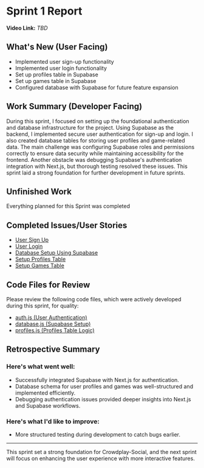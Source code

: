 # Sprint 1 Report

**Video Link:** *TBD*

## What's New (User Facing)

- Implemented user sign-up functionality
- Implemented user login functionality
- Set up profiles table in Supabase
- Set up games table in Supabase
- Configured database with Supabase for future feature expansion

## Work Summary (Developer Facing)

During this sprint, I focused on setting up the foundational authentication and database infrastructure for the project. Using Supabase as the backend, I implemented secure user authentication for sign-up and login. I also created database tables for storing user profiles and game-related data. The main challenge was configuring Supabase roles and permissions correctly to ensure data security while maintaining accessibility for the frontend. Another obstacle was debugging Supabase's authentication integration with Next.js, but thorough testing resolved these issues. This sprint laid a strong foundation for further development in future sprints.

## Unfinished Work

Everything planned for this Sprint was completed

## Completed Issues/User Stories

- [User Sign Up](https://github.com/your_repo/issues/6)
- [User Login](https://github.com/your_repo/issues/7)
- [Database Setup Using Supabase](https://github.com/your_repo/issues/5)
- [Setup Profiles Table](https://github.com/your_repo/issues/9)
- [Setup Games Table](https://github.com/your_repo/issues/10)

## Code Files for Review

Please review the following code files, which were actively developed during this sprint, for quality:

- [auth.js (User Authentication)](https://github.com/your_repo/auth.js)
- [database.js (Supabase Setup)](https://github.com/your_repo/database.js)
- [profiles.js (Profiles Table Logic)](https://github.com/your_repo/profiles.js)

## Retrospective Summary

### **Here's what went well:**

- Successfully integrated Supabase with Next.js for authentication.
- Database schema for user profiles and games was well-structured and implemented efficiently.
- Debugging authentication issues provided deeper insights into Next.js and Supabase workflows.

### **Here's what I'd like to improve:**

- More structured testing during development to catch bugs earlier.

---

This sprint set a strong foundation for Crowdplay-Social, and the next sprint will focus on enhancing the user experience with more interactive features.

